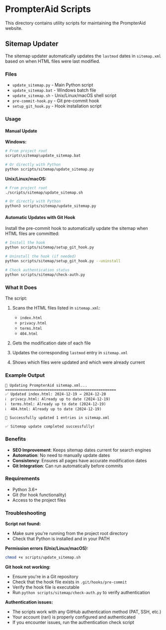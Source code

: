 # PrompterAid Scripts

This directory contains utility scripts for maintaining the PrompterAid website.

## Sitemap Updater

The sitemap updater automatically updates the `lastmod` dates in `sitemap.xml` based on when HTML files were last modified.

### Files

- `update_sitemap.py` - Main Python script
- `update_sitemap.bat` - Windows batch file
- `update_sitemap.sh` - Unix/Linux/macOS shell script
- `pre-commit-hook.py` - Git pre-commit hook
- `setup_git_hook.py` - Hook installation script

### Usage

#### Manual Update

**Windows:**
```bash
# From project root
scripts\sitemap\update_sitemap.bat

# Or directly with Python
python scripts/sitemap/update_sitemap.py
```

**Unix/Linux/macOS:**
```bash
# From project root
./scripts/sitemap/update_sitemap.sh

# Or directly with Python
python3 scripts/sitemap/update_sitemap.py
```

#### Automatic Updates with Git Hook

Install the pre-commit hook to automatically update the sitemap when HTML files are committed:

```bash
# Install the hook
python scripts/sitemap/setup_git_hook.py

# Uninstall the hook (if needed)
python scripts/sitemap/setup_git_hook.py --uninstall

# Check authentication status
python scripts/sitemap/check-auth.py
```

### What It Does

The script:

1. Scans the HTML files listed in `sitemap.xml`:
   - `index.html`
   - `privacy.html`
   - `terms.html`
   - `404.html`

2. Gets the modification date of each file

3. Updates the corresponding `lastmod` entry in `sitemap.xml`

4. Shows which files were updated and which were already current

### Example Output

```
🔄 Updating PrompterAid sitemap.xml...
==================================================
✅ Updated index.html: 2024-12-19 → 2024-12-20
ℹ️  privacy.html: Already up to date (2024-12-19)
ℹ️  terms.html: Already up to date (2024-12-19)
ℹ️  404.html: Already up to date (2024-12-19)

🎉 Successfully updated 1 entries in sitemap.xml

✅ Sitemap update completed successfully!
```

### Benefits

- **SEO Improvement**: Keeps sitemap dates current for search engines
- **Automation**: No need to manually update dates
- **Consistency**: Ensures all pages have accurate modification dates
- **Git Integration**: Can run automatically before commits

### Requirements

- Python 3.6+
- Git (for hook functionality)
- Access to the project files

### Troubleshooting

**Script not found:**
- Make sure you're running from the project root directory
- Check that Python is installed and in your PATH

**Permission errors (Unix/Linux/macOS):**
```bash
chmod +x scripts/update_sitemap.sh
```

**Git hook not working:**
- Ensure you're in a Git repository
- Check that the hook file exists in `.git/hooks/pre-commit`
- Verify the hook file is executable
- Run `python scripts/sitemap/check-auth.py` to verify authentication

**Authentication issues:**
- The scripts work with any GitHub authentication method (PAT, SSH, etc.)
- Your account (rari) is properly configured and authenticated
- If you encounter issues, run the authentication check script 